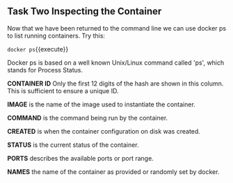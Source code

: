 ## Task Two Inspecting the Container

Now that we have been returned to the command line we can use docker ps to list running containers. Try this:

`docker ps`{{execute}} 

Docker ps is based on a well known Unix/Linux command called 'ps', which stands for Process Status.

**CONTAINER ID** Only the first 12 digits of the hash are shown in this column. This is sufficient to ensure a unique ID.

**IMAGE** is the name of the image used to instantiate the container.

**COMMAND** is the command being run by the container.

**CREATED** is when the container configuration on disk was created.

**STATUS** is the current status of the container.

**PORTS** describes the available ports or port range.

**NAMES** the name of the container as provided or randomly set by docker.
